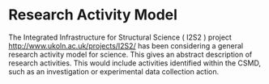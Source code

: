 # Research Activity Model #

The Integrated Infrastructure for Structural Science ( I2S2 ) project
http://www.ukoln.ac.uk/projects/I2S2/
has been considering a general research activity model for science.  This gives an abstract description of research activities.  This would include activities identified within the CSMD, such as an investigation or experimental data collection action.